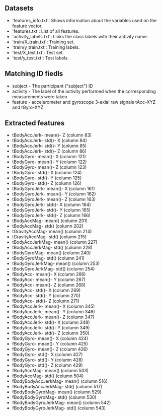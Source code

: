 ## Datasets
- 'features_info.txt': Shows information about the variables used on the feature vector.
- 'features.txt': List of all features.
- 'activity_labels.txt': Links the class labels with their activity name.
- 'train/X_train.txt': Training set.
- 'train/y_train.txt': Training labels.
- 'test/X_test.txt': Test set.
- 'test/y_test.txt': Test labels.

## Matching ID fiedls
- subject - The participant ("subject") ID
- activity - The label of the activity performed when the corresponding measurements were taken
- feature - accelerometer and gyroscope 3-axial raw signals tAcc-XYZ and tGyro-XYZ

## Extracted features
- tBodyAccJerk- mean()- Z (column 83)
- tBodyAccJerk- std()- X (column 84)
- tBodyAccJerk- std()- Y (column 85)
- tBodyAccJerk- std()- Z (column 86)
- tBodyGyro- mean()- X (column 121)
- tBodyGyro- mean()- Y (column 122)
- tBodyGyro- mean()- Z (column 123)
- tBodyGyro- std()- X (column 124)
- tBodyGyro- std()- Y (column 125)
- tBodyGyro- std()- Z (column 126)
- tBodyGyroJerk- mean()- X (column 161)
- tBodyGyroJerk- mean()- Y (column 162)
- tBodyGyroJerk- mean()- Z (column 163)
- tBodyGyroJerk- std()- X (column 164)
- tBodyGyroJerk- std()- Y (column 165)
- tBodyGyroJerk- std()- Z (column 166)
- tBodyAccMag- mean() (column 201)
- tBodyAccMag- std() (column 202)
- tGravityAccMag- mean() (column 214)
- tGravityAccMag- std() (column 215)
- tBodyAccJerkMag- mean() (column 227)
- tBodyAccJerkMag- std() (column 228)
- tBodyGyroMag- mean() (column 240)
- tBodyGyroMag- std() (column 241)
- tBodyGyroJerkMag- mean() (column 253)
- tBodyGyroJerkMag- std() (column 254)
- fBodyAcc- mean()- X (column 266)
- fBodyAcc- mean()- Y (column 267)
- fBodyAcc- mean()- Z (column 268)
- fBodyAcc- std()- X (column 269)
- fBodyAcc- std()- Y (column 270)
- fBodyAcc- std()- Z (column 271)
- fBodyAccJerk- mean()- X (column 345)
- fBodyAccJerk- mean()- Y (column 346)
- fBodyAccJerk- mean()- Z (column 347)
- fBodyAccJerk- std()- X (column 348)
- fBodyAccJerk- std()- Y (column 349)
- fBodyAccJerk- std()- Z (column 350)
- fBodyGyro- mean()- X (column 424)
- fBodyGyro- mean()- Y (column 425)
- fBodyGyro- mean()- Z (column 426)
- fBodyGyro- std()- X (column 427)
- fBodyGyro- std()- Y (column 428)
- fBodyGyro- std()- Z (column 429)
- fBodyAccMag- mean() (column 503)
- fBodyAccMag- std() (column 504)
- fBodyBodyAccJerkMag- mean() (column 516)
- fBodyBodyAccJerkMag- std() (column 517)
- fBodyBodyGyroMag- mean() (column 529)
- fBodyBodyGyroMag- std() (column 530)
- fBodyBodyGyroJerkMag- mean() (column 542)
- fBodyBodyGyroJerkMag- std() (column 543)

